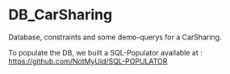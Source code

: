 # DB_CarSharing

Database, constraints and some demo-querys for a CarSharing.

To populate the DB, we built a SQL-Populator available at : https://github.com/NotMyUid/SQL-POPULATOR
